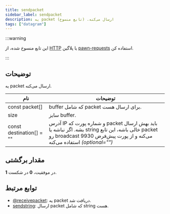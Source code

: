 ```yaml
---
title: sendpacket
sidebar_label: sendpacket
description: یه packet ارسال می‌کنه. (تابع منسوخ)
tags: ["datagram"]
---
```


<LowercaseNote />

:::warning

این تابع منسوخ شده، از [HTTP](HTTP) یا پلاگین [pawn-requests](https://github.com/Southclaws/pawn-requests) استفاده کن.

:::

## توضیحات

یه packet ارسال می‌کنه.

| نام                     | توضیحات                                                                                                                                                                                 |
| ------------------------ | ------------------------------------------------------------------------------------------------------------------------------------------------------------------------------------------- |
| const packet[]           | buffer که شامل packet برای ارسال هست.                                                                                                                                                |
| size                     | سایز buffer.                                                                                                                                                                                |
| const destination[] = "" | آدرس IP و شماره پورت که packet باید بهش ارسال بشه. اگر نباشه یا string خالی باشه، این تابع packet رو broadcast می‌کنه و از پورت پیش‌فرض 9930 استفاده می‌کنه *(optional="")* |

## مقدار برگشتی

**1** در موفقیت، **0** در شکست.

## توابع مرتبط

- [@receivepacket](@receivepacket): یه packet دریافت شد.
- [sendstring](sendstring): ارسال packet که شامل string هست.
